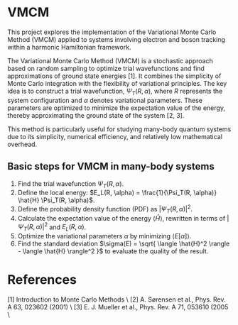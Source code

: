 # VMCM
This project explores the implementation of the Variational Monte Carlo Method (VMCM) applied to systems involving electron and boson tracking within a harmonic Hamiltonian framework.

The Variational Monte Carlo Method (VMCM) is a stochastic approach based on random sampling to optimize trial wavefunctions and find approximations of ground state energies [1]. It combines the simplicity of Monte Carlo integration with the flexibility of variational principles. The key idea is to construct a trial wavefunction, $\Psi_T(R, \alpha)$, where $R$ represents the system configuration and $\alpha$ denotes variational parameters. These parameters are optimized to minimize the expectation value of the energy, thereby approximating the ground state of the system [2, 3].

This method is particularly useful for studying many-body quantum systems due to its simplicity, numerical efficiency, and relatively low mathematical overhead.

## Basic steps for VMCM in many-body systems

1. Find the trial wavefunction $\Psi_T(R,\alpha)$.
2. Define the local energy: $E_L(R, \alpha) = \frac{1}{\Psi_T(R, \alpha)} \hat{H} \Psi_T(R, \alpha)$.
3. Define the probability density function (PDF) as $|\Psi_T(R, \alpha)|^2$.
4. Calculate the expectation value of the energy $\langle \hat{H} \rangle$, rewritten in terms of $|\Psi_T(R, \alpha)|^2$ and $E_L(R, \alpha)$.
5. Optimize the variational parameters $\alpha$ by minimizing $\langle E[\alpha] \rangle$.
6. Find the standard deviation $\sigma(E) = \sqrt{ \langle \hat{H}^2 \rangle - \langle \hat{H} \rangle^2 }$ to evaluate the quality of the result.

# References

[1] Introduction to Monte Carlo Methods \\
[2] A. Sørensen et al., Phys. Rev. A 63, 023602 (2001) \\
[3] E. J. Mueller et al., Phys. Rev. A 71, 053610 (2005 \\




